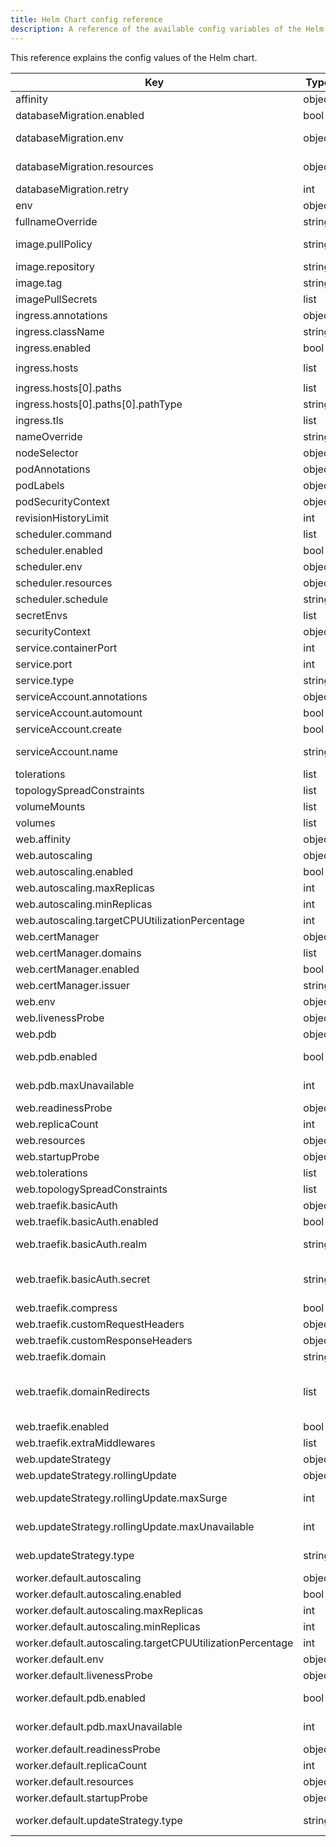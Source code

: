 ```yaml
---
title: Helm Chart config reference
description: A reference of the available config variables of the Helm chart
---
```


This reference explains the config values of the Helm chart.


| Key | Type | Default | Description |
|-----|------|---------|-------------|
| affinity | object | `{}` | Affinity rules for scheduling the pod. |
| databaseMigration.enabled | bool | `false` | Enable or disable database migrations. |
| databaseMigration.env | object | `{}` | Environment variables specific to the database migration container. |
| databaseMigration.resources | object | `{}` | Resource requests and limits for the database migration container. |
| databaseMigration.retry | int | `0` | The number of times to retry the database migration. |
| env | object | `{}` | Environment variables to set in the container. |
| fullnameOverride | string | `""` | Overrides the full name of the chart. |
| image.pullPolicy | string | `"IfNotPresent"` | The policy for pulling the Docker image (e.g., IfNotPresent, Always). |
| image.repository | string | `""` |  |
| image.tag | string | `""` | Overrides the image tag whose default is the chart appVersion. |
| imagePullSecrets | list | `[]` | List of secrets to use for pulling the Docker image. |
| ingress.annotations | object | `{}` | Annotations to add to the ingress resource. |
| ingress.className | string | `""` | The ingress class name. |
| ingress.enabled | bool | `false` | Enable or disable the ingress resource. |
| ingress.hosts | list | `[{"host":"chart-example.local","paths":[{"path":"/","pathType":"ImplementationSpecific"}]}]` | The hostname to use for the ingress. |
| ingress.hosts[0].paths | list | `[{"path":"/","pathType":"ImplementationSpecific"}]` | The path to use for the ingress. |
| ingress.hosts[0].paths[0].pathType | string | `"ImplementationSpecific"` | The type of path (e.g., ImplementationSpecific, Exact, Prefix). |
| ingress.tls | list | `[]` | TLS configuration for the ingress. |
| nameOverride | string | `""` | Overrides the name of the chart. |
| nodeSelector | object | `{}` | Node selector for scheduling the pod. |
| podAnnotations | object | `{}` | Annotations to add to the pod. |
| podLabels | object | `{}` | Labels to add to the pod. |
| podSecurityContext | object | `{}` | Security context for the pod. |
| revisionHistoryLimit | int | `2` | The number of old ReplicaSets to retain. |
| scheduler.command | list | `["/bin/sh","-c","php artisan schedule:run"]` | The command to run the scheduler. |
| scheduler.enabled | bool | `true` | Enable or disable the scheduler. |
| scheduler.env | object | `{}` | Environment variables specific to the scheduler container. |
| scheduler.resources | object | `{}` | Resource requests and limits for the scheduler container. |
| scheduler.schedule | string | `"* * * * *"` | The schedule for the scheduler (e.g., every minute). |
| secretEnvs | list | `[]` | Secret environment variables to set in the container. |
| securityContext | object | `{}` | Security context for the container. |
| service.containerPort | int | `8000` | The port on which the container will listen. |
| service.port | int | `80` | The port on which the service will be exposed. |
| service.type | string | `"ClusterIP"` | The type of service (e.g., ClusterIP, NodePort, LoadBalancer). |
| serviceAccount.annotations | object | `{}` | Annotations to add to the service account. |
| serviceAccount.automount | bool | `true` | Automatically mount a ServiceAccount's API credentials? |
| serviceAccount.create | bool | `true` | Specifies whether a service account should be created. |
| serviceAccount.name | string | `""` | The name of the service account to use. If not set and create is true, a name is generated using the fullname template. |
| tolerations | list | `[]` | Tolerations for scheduling the pod. |
| topologySpreadConstraints | list | `[]` | Topology spread constraints for scheduling the pod. |
| volumeMounts | list | `[]` | Additional volumeMounts on the output Deployment definition. |
| volumes | list | `[]` | Additional volumes on the output Deployment definition. |
| web.affinity | object | `{}` | Affinity rules for the web deployment. |
| web.autoscaling | object | `{"enabled":false,"maxReplicas":100,"minReplicas":1,"targetCPUUtilizationPercentage":80}` | Autoscaling configuration for the web deployment. |
| web.autoscaling.enabled | bool | `false` | Enable or disable autoscaling for the web deployment. |
| web.autoscaling.maxReplicas | int | `100` | The maximum number of replicas for autoscaling. |
| web.autoscaling.minReplicas | int | `1` | The minimum number of replicas for autoscaling. |
| web.autoscaling.targetCPUUtilizationPercentage | int | `80` | The target CPU utilization percentage for autoscaling. |
| web.certManager | object | `{"domains":[],"enabled":false,"issuer":""}` | Cert-Manager configuration for managing TLS certificates. |
| web.certManager.domains | list | `[]` | The domains to use for Cert-Manager. |
| web.certManager.enabled | bool | `false` | Enable or disable Cert-Manager. |
| web.certManager.issuer | string | `""` | The issuer to use for Cert-Manager. |
| web.env | object | `{}` | Environment variables specific to the web container. |
| web.livenessProbe | object | `{}` | Liveness probe configuration for the web container. |
| web.pdb | object | `{"enabled":false,"maxUnavailable":0}` | PodDisruptionBudget configuration for the web deployment. |
| web.pdb.enabled | bool | `false` | Enable or disable the PodDisruptionBudget for the web deployment. |
| web.pdb.maxUnavailable | int | `0` | The maximum number of pods that can be unavailable during a disruption. minAvailable: 1 |
| web.readinessProbe | object | `{}` | Readiness probe configuration for the web container. |
| web.replicaCount | int | `1` | The number of replicas for the web deployment. |
| web.resources | object | `{}` | Resource requests and limits for the web container. |
| web.startupProbe | object | `{}` | Startup probe configuration for the web container. |
| web.tolerations | list | `[]` | Tolerations for the web deployment. |
| web.topologySpreadConstraints | list | `[]` | Topology spread constraints for the web deployment. |
| web.traefik.basicAuth | object | `{"enabled":false,"realm":"","secret":""}` | Configuration for basic authentication |
| web.traefik.basicAuth.enabled | bool | `false` | Enable or disable basic authentication for Traefik. |
| web.traefik.basicAuth.realm | string | `""` | Basic auth realm (f.e. name of the site that you are restricting access to) |
| web.traefik.basicAuth.secret | string | `""` | Name of the secret that contains the user credentials. See https://doc.traefik.io/traefik/middlewares/http/basicauth/#users for more info |
| web.traefik.compress | bool | `true` | Enable or disable compression for Traefik. |
| web.traefik.customRequestHeaders | object | `{}` | Custom request headers to use for Traefik. |
| web.traefik.customResponseHeaders | object | `{}` | Custom response headers to use for Traefik. |
| web.traefik.domain | string | `""` | The domain to use for Traefik. |
| web.traefik.domainRedirects | list | `[]` | Domains that redirect to the main domain (f.e. redirect www to non-www) Please keep in mind that the certificate need include this domain as well. Example:  - domain: www.some-site.test |
| web.traefik.enabled | bool | `false` | Enable or disable Traefik ingress. |
| web.traefik.extraMiddlewares | list | `[]` | Extra middlewares to use for Traefik. |
| web.updateStrategy | object | `{"rollingUpdate":{"maxSurge":1,"maxUnavailable":0},"type":"RollingUpdate"}` | Update strategy for the web deployment. |
| web.updateStrategy.rollingUpdate | object | `{"maxSurge":1,"maxUnavailable":0}` | Rolling update configuration. |
| web.updateStrategy.rollingUpdate.maxSurge | int | `1` | The maximum number of pods that can be created above the desired number of pods during an update. |
| web.updateStrategy.rollingUpdate.maxUnavailable | int | `0` | The maximum number of pods that can be unavailable during an update. |
| web.updateStrategy.type | string | `"RollingUpdate"` | The update strategy for the web deployment (e.g., RollingUpdate, Recreate). |
| worker.default.autoscaling | object | `{"enabled":false,"maxReplicas":100,"minReplicas":1,"targetCPUUtilizationPercentage":80}` | Autoscaling configuration for the worker deployment. |
| worker.default.autoscaling.enabled | bool | `false` | Enable or disable autoscaling for the worker deployment. |
| worker.default.autoscaling.maxReplicas | int | `100` | The maximum number of replicas for autoscaling. |
| worker.default.autoscaling.minReplicas | int | `1` | The minimum number of replicas for autoscaling. |
| worker.default.autoscaling.targetCPUUtilizationPercentage | int | `80` | The target CPU utilization percentage for autoscaling. |
| worker.default.env | object | `{}` | Environment variables specific to the worker container. |
| worker.default.livenessProbe | object | `{}` | Liveness probe configuration for the worker container. |
| worker.default.pdb.enabled | bool | `false` | Enable or disable the PodDisruptionBudget for the worker deployment. |
| worker.default.pdb.maxUnavailable | int | `0` | The maximum number of pods that can be unavailable during a disruption. minAvailable: 1 |
| worker.default.readinessProbe | object | `{}` | Readiness probe configuration for the worker container. |
| worker.default.replicaCount | int | `1` | The number of replicas for the worker deployment. |
| worker.default.resources | object | `{}` | Resource requests and limits for the worker container. |
| worker.default.startupProbe | object | `{}` | Startup probe configuration for the worker container. |
| worker.default.updateStrategy.type | string | `"Recreate"` | The update strategy for the worker deployment (e.g., RollingUpdate, Recreate). |
